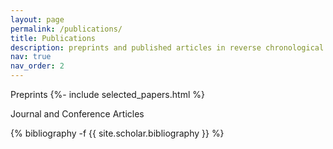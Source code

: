 ```yaml
---
layout: page
permalink: /publications/
title: Publications
description: preprints and published articles in reverse chronological order
nav: true
nav_order: 2
---
```


<!-- _pages/publications.md -->
<div class="publications">

Preprints
{%- include selected_papers.html %}

Journal and Conference Articles

{% bibliography -f {{ site.scholar.bibliography }} %}


</div>

